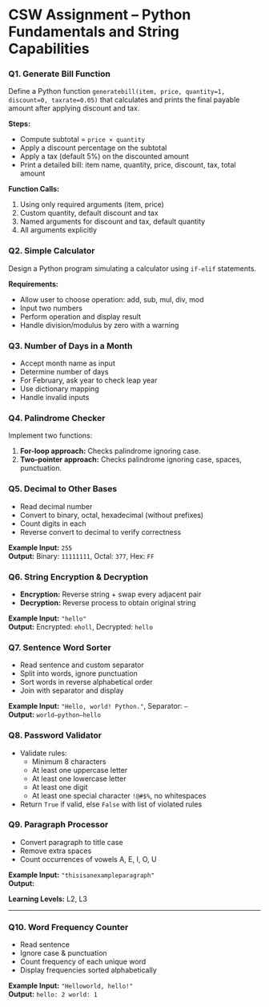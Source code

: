 # CSW Assignment – Python Fundamentals and String Capabilities

### Q1. Generate Bill Function
Define a Python function `generatebill(item, price, quantity=1, discount=0, taxrate=0.05)` that calculates and prints the final payable amount after applying discount and tax.

**Steps:**
- Compute subtotal = `price × quantity`
- Apply a discount percentage on the subtotal
- Apply a tax (default 5%) on the discounted amount
- Print a detailed bill: item name, quantity, price, discount, tax, total amount

**Function Calls:**
1. Using only required arguments (item, price)
2. Custom quantity, default discount and tax
3. Named arguments for discount and tax, default quantity
4. All arguments explicitly

### Q2. Simple Calculator
Design a Python program simulating a calculator using `if-elif` statements.  

**Requirements:**
- Allow user to choose operation: add, sub, mul, div, mod
- Input two numbers
- Perform operation and display result
- Handle division/modulus by zero with a warning

### Q3. Number of Days in a Month
- Accept month name as input
- Determine number of days
- For February, ask year to check leap year
- Use dictionary mapping
- Handle invalid inputs

### Q4. Palindrome Checker
Implement two functions:

1. **For-loop approach:** Checks palindrome ignoring case.
2. **Two-pointer approach:** Checks palindrome ignoring case, spaces, punctuation.



### Q5. Decimal to Other Bases
- Read decimal number
- Convert to binary, octal, hexadecimal (without prefixes)
- Count digits in each
- Reverse convert to decimal to verify correctness

**Example Input:** `255`  
**Output:** Binary: `11111111`, Octal: `377`, Hex: `FF`



### Q6. String Encryption & Decryption
- **Encryption:** Reverse string + swap every adjacent pair
- **Decryption:** Reverse process to obtain original string

**Example Input:** `"hello"`  
**Output:** Encrypted: `eholl`, Decrypted: `hello`


### Q7. Sentence Word Sorter
- Read sentence and custom separator
- Split into words, ignore punctuation
- Sort words in reverse alphabetical order
- Join with separator and display

**Example Input:** `"Hello, world! Python."`, Separator: `—`  
**Output:** `world—python—hello`

### Q8. Password Validator
- Validate rules:
  - Minimum 8 characters
  - At least one uppercase letter
  - At least one lowercase letter
  - At least one digit
  - At least one special character `!@#$%`, no whitespaces
- Return `True` if valid, else `False` with list of violated rules


### Q9. Paragraph Processor
- Convert paragraph to title case
- Remove extra spaces
- Count occurrences of vowels A, E, I, O, U

**Example Input:** `"thisisanexampleparagraph"`  
**Output:**  



**Learning Levels:** L2, L3

---

### Q10. Word Frequency Counter
- Read sentence
- Ignore case & punctuation
- Count frequency of each unique word
- Display frequencies sorted alphabetically

**Example Input:** `"Helloworld, hello!"`  
**Output:** `hello: 2 world: 1`


